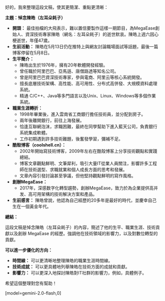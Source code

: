 好的，我來整理這段文稿，使其更簡潔、重點更清晰：

**主題：悼念陳皓（左耳朵耗子）**

*   **開頭：** 最佳拍檔的大飛表示，難以置信要製作這樣一期節目，為MegaEase創始人、資深技術專家陳皓（網名：左耳朵耗子）的逝世默哀。陳皓上週六因心梗逝世，年僅47歲。
*   **生前活動：** 陳皓在5月13日仍在推特上與網友討論職場面試等話題，最後一篇博客停留在5月8日。
*   **生平簡介：**
    *   陳皓出生於1976年，擁有20年軟體開發經驗。
    *   曾任職於阿里巴巴、亞馬遜、唐僧路透等知名公司。
    *   曾是阿里巴巴資深技術專家，參與電商、阿里云等核心系統開發。
    *   擅長底層技術架構、高性能、高可用性、分布式高併發、大規模資料處理系統。
    *   精通 C/C++、Java等多門語言以及Unix、Linux、Windows等多個作業系統。
*   **職業生涯轉折：**
    *   1998年畢業後，進入雲南省工商銀行擔任技術員，並分配到房子。
    *   兩年後離開銀行，前往上海發展。
    *   恰逢互聯網泡沫，求職困難，最終在同學幫助下進入藍天公司，負責銀行系統集成軟體。
    *   工作初期遇到許多技術難題，後奮發學習，彌補不足。
*   **酷殼博客（coolshell.cn）：**
    *   2002年開始寫技術博客，2009年左右在酷殼博客上分享技術觀點和實踐總結。
    *   博客文章觀點鮮明、文筆犀利，吸引大量IT從業人員關注，影響許多工程師在技術選型、求職就業和個人成長方面的思考和發展。
    *   文章內容引發討論甚至爭議，但他堅持觀點鮮明的寫作風格。
*   **創辦MegaEase：**
    *   2017年，深感数字化轉型趨勢，創辦MegaEase，致力於為企業提供高并发、高可用架構的技術解決方案和產品。
*   **生前感言：** 陳皓曾說，他認為自己經歷的20多年是最好的時代，並慶幸自己生在一個黃金年代。

**總結：**

這段文稿是悼念陳皓（左耳朵耗子）的內容，簡述了他的生平、職業生涯、技術貢獻以及創辦 MegaEase 的經歷。強調他在技術領域的影響力，以及對數位轉型的貢獻。

**可以進一步優化的方向：**

*   **時間線：** 可以更清晰地整理陳皓的職業生涯時間線。
*   **技術成就：** 可以更具體地列舉陳皓在技術方面的成就和貢獻。
*   **影響力：** 可以更深入地探討陳皓對IT社群的影響力，例如，具體例子。

希望這個整理對您有幫助！

[model=gemini-2.0-flash,0]
